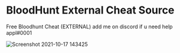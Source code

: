 # BloodHunt External Cheat Source
Free Bloodhunt Cheat (EXTERNAL)
add me on discord if u need help appl#0001

![Screenshot 2021-10-17 143425](https://user-images.githubusercontent.com/90789932/137627451-795c1a59-d433-4638-ba1b-f004a4bffb93.png)
